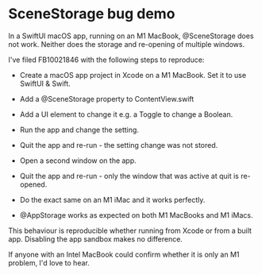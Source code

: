 # SceneStorage bug demo

In a SwiftUI macOS app, running on an M1 MacBook, @SceneStorage does not work. Neither does the storage and re-opening of multiple windows.

I've filed FB10021846 with the following steps to reproduce:

- Create a macOS app project in Xcode on a M1 MacBook. Set it to use SwiftUI & Swift.
- Add a @SceneStorage property to ContentView.swift
- Add a UI element to change it e.g. a Toggle to change a Boolean.
- Run the app and change the setting.
- Quit the app and re-run - the setting change was not stored.
- Open a second window on the app.
- Quit the app and re-run - only the window that was active at quit is re-opened.

- Do the exact same on an M1 iMac and it works perfectly.
- @AppStorage works as expected on both M1 MacBooks and M1 iMacs.

This behaviour is reproducible whether running from Xcode or from a built app.
Disabling the app sandbox makes no difference.

If anyone with an Intel MacBook could confirm whether it is only an M1 problem, I'd love to hear.